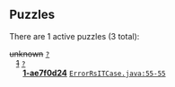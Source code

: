 ## Puzzles

There are 1 active puzzles (3 total):


<del>unknown</del> [`?`](../master/?)<br/>
&nbsp;&nbsp;&nbsp;[<del>1</del>](https://github.com/sttc/stateful/issues/1) [`?`](../master/?)<br/>
&nbsp;&nbsp;&nbsp;&nbsp;&nbsp;&nbsp;[**1-ae7f0d24**](https://github.com/sttc/stateful/issues/8) [`ErrorRsITCase.java:55-55`](../master/src/test/java/co/stateful/rest/ErrorRsITCase.java#L55-L55)<br/>
